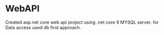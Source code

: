 # WebAPI
Created asp.net core web api project using .net core 9 MYSQL server. for Data access used db first approach.
